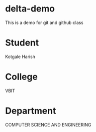 # delta-demo
This is a demo for git and github class

# Student 
Kotgale Harish

# College
  VBIT
# Department 
COMPUTER SCIENCE AND ENGINEERING